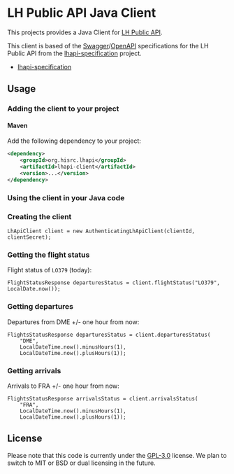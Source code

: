 # LH Public API Java Client

This projects provides a Java Client for [LH Public API](https://developer.lufthansa.com/docs).

This client is based of the [Swagger](http://swagger.io/specification/)/[OpenAPI](https://github.com/OAI/OpenAPI-Specification) specifications for the LH Public API from the [lhapi-specification](https://github.com/highsource/lhapi-specification) project.

* [lhapi-specification](https://github.com/highsource/lhapi-specification/blob/master/lhapi-specification.yaml)

## Usage

### Adding the client to your project

#### Maven

Add the following dependency to your project:

```xml
<dependency>
	<groupId>org.hisrc.lhapi</groupId>
	<artifactId>lhapi-client</artifactId>
	<version>...</version>
</dependency>
```

### Using the client in your Java code

### Creating the client

```
LhApiClient client = new AuthenticatingLhApiClient(clientId, clientSecret);
```

### Getting the flight status

Flight status of `LO379` (today):

```
FlightStatusResponse departuresStatus = client.flightStatus("LO379", LocalDate.now());
```

### Getting departures

Departures from DME +/- one hour from now:

```
FlightsStatusResponse departuresStatus = client.departuresStatus(
	"DME",
	LocalDateTime.now().minusHours(1),
	LocalDateTime.now().plusHours(1));
```

### Getting arrivals

Arrivals to FRA +/- one hour from now:

```
FlightsStatusResponse arrivalsStatus = client.arrivalsStatus(
	"FRA",
	LocalDateTime.now().minusHours(1),
	LocalDateTime.now().plusHours(1));
```

## License

Please note that this code is currently under the [GPL-3.0](https://opensource.org/licenses/GPL-3.0) license. We plan to switch to MIT or BSD or dual licensing in the future.